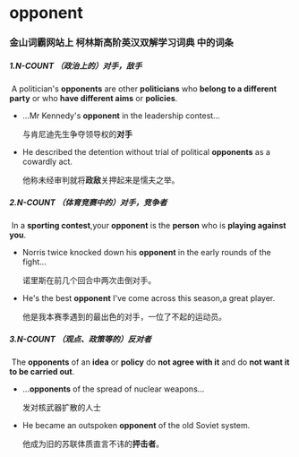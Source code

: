 # opponent

### 金山词霸网站上 柯林斯高阶英汉双解学习词典 中的词条

##### 1.N-COUNT  （政治上的）对手，敌手

​	A politician's **opponents** are other **politicians** who **belong to a different party** or who **have different aims** or **policies**.

- ...Mr Kennedy's **opponent** in the leadership contest...

  与肯尼迪先生争夺领导权的**对手**

- He described the detention without trial of political **opponents** as a cowardly act.

  他称未经审判就将**政敌**关押起来是懦夫之举。

##### 2.N-COUNT （体育竞赛中的）对手，竞争者

​	In a **sporting contest**,your **opponent** is the **person** who is **playing against you**.

- Norris twice knocked down his **opponent** in the early rounds of the fight...

  诺里斯在前几个回合中两次击倒对手。

- He's the best **opponent** I've come across this season,a great player.

  他是我本赛季遇到的最出色的对手，一位了不起的运动员。

##### 3.N-COUNT  （观点、政策等的）反对者

​	The **opponents** of an **idea** or **policy** do **not agree with it** and do **not want it to be carried out**.

- ...**opponents** of the spread of nuclear weapons...

  发对核武器扩散的人士

- He became an outspoken **opponent** of the old Soviet system.

  他成为旧的苏联体质直言不讳的**抨击者**。















